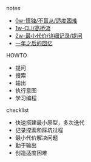 notes

* [0w-慎独/不盲从/适度困难](0w-lecture-notes.md)
* [1w-CLI/高桥流](1w-lecture-notes.md)
* [2w-最小代价/详细记录/提问](2w-lecture-notes.md)
* [一年之后的回忆](omooc2py-memory.md)

HOWTO

* 提问
* 搜索
* 输出
* 执行意图
* 学习编程

checklist

- 快速搭建最小原型，多次迭代
- 记录探索和踩坑过程
- 最小代价解决问题
- 勤于输出
- 创造适度困难

